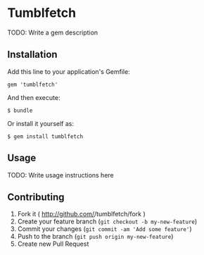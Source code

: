 # Tumblfetch

TODO: Write a gem description

## Installation

Add this line to your application's Gemfile:

    gem 'tumblfetch'

And then execute:

    $ bundle

Or install it yourself as:

    $ gem install tumblfetch

## Usage

TODO: Write usage instructions here

## Contributing

1. Fork it ( http://github.com/<my-github-username>/tumblfetch/fork )
2. Create your feature branch (`git checkout -b my-new-feature`)
3. Commit your changes (`git commit -am 'Add some feature'`)
4. Push to the branch (`git push origin my-new-feature`)
5. Create new Pull Request
